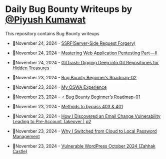 # Daily Bug Bounty Writeups by [@Piyush Kumawat](https://twitter.com/piyush_supiy) 
This repository contains Bug Bounty writeups

<!-- BLOG-POST-LIST:START -->
 - 💯November 24, 2024 - [SSRF&lpar;Server-Side Request Forgery&rpar;](https://medium.com/@mukkagopi50/ssrf-server-side-request-forgery-50329b7e39fb?source=rss------bug_bounty-5) 

 - 💯November 24, 2024 - [Mastering Web Application Pentesting Part — II](https://infosecwriteups.com/mastering-web-application-pentesting-part-ii-f02898bf48e3?source=rss------bug_bounty-5) 

 - 💯November 24, 2024 - [GitTrash: Digging Deep into Git Repositories for Hidden Treasures](https://medium.com/@sheryx00/gittrash-digging-deep-into-git-repositories-for-hidden-treasures-dfa6b3ff9251?source=rss------bug_bounty-5) 

 - 💯November 23, 2024 - [Bug Bounty Beginner’s Roadmap-02](https://medium.com/@sheikh.mohammad.adil.71/bug-bounty-beginners-roadmap-02-3236f15df715?source=rss------bug_bounty-5) 

 - 💯November 23, 2024 - [My OSWA Experience](https://medium.com/@zumyumi/my-oswa-experience-eaa4e94d1797?source=rss------bug_bounty-5) 

 - 💯November 23, 2024 - [️‍♂️ Bug Bounty Beginner’s Roadmap-01](https://medium.com/@sheikh.mohammad.adil.71/%EF%B8%8F-%EF%B8%8F-ultimate-bug-bounty-roadmap-ee81e805ad6b?source=rss------bug_bounty-5) 

 - 💯November 23, 2024 - [Methods to bypass 403 &amp; 401](https://infosecwriteups.com/methods-to-bypass-403-401-38df4cec069e?source=rss------bug_bounty-5) 

 - 💯November 23, 2024 - [How I Discovered an Email Change Vulnerability Leading to Pre-Account Takeover | p2](https://medium.com/@dhananjay_00/how-i-discovered-an-email-change-vulnerability-leading-to-pre-account-takeover-p2-7e76e0002eef?source=rss------bug_bounty-5) 

 - 💯November 23, 2024 - [Why I Switched from Cloud to Local Password Management](https://expectme.medium.com/why-i-switched-from-cloud-to-local-password-management-2b79448495dc?source=rss------bug_bounty-5) 

 - 💯November 23, 2024 - [Vulnerable WordPress October 2024 &lpar;Zahhak Castle&rpar;](https://medium.com/@onhexgroup/vulnerable-wordpress-october-2024-zahhak-castle-fb7da609b5e1?source=rss------bug_bounty-5) 
<!-- BLOG-POST-LIST:END -->
